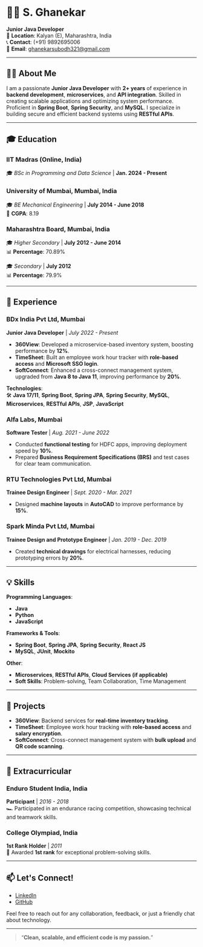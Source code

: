 # 🧑‍💻 S. Ghanekar  
**Junior Java Developer**  
📍 **Location**: Kalyan (E), Maharashtra, India  
📞 **Contact**: (+91) 9892695006  
📧 **Email**: [ghanekarsubodh321@gmail.com](mailto:ghanekarsubodh321@gmail.com)  

---

## 👨‍💻 About Me  
I am a passionate **Junior Java Developer** with **2+ years** of experience in **backend development**, **microservices**, and **API integration**. Skilled in creating scalable applications and optimizing system performance. Proficient in **Spring Boot**, **Spring Security**, and **MySQL**. I specialize in building secure and efficient backend systems using **RESTful APIs**.  

---

## 🎓 Education  

### **IIT Madras (Online, India)**  
🎓 _BSc in Programming and Data Science_ | **Jan. 2024 - Present**  

### **University of Mumbai, Mumbai, India**  
🎓 _BE Mechanical Engineering_ | **July 2014 - June 2018**  
🌟 **CGPA**: 8.19  

### **Maharashtra Board, Mumbai, India**  
🎓 _Higher Secondary_ | **July 2012 - June 2014**  
📊 **Percentage**: 70.89%  

🎓 _Secondary_ | **July 2012**  
📊 **Percentage**: 79.9%

---

## 💼 Experience  

### **BDx India Pvt Ltd, Mumbai**  
**Junior Java Developer** | _July 2022 - Present_  
- **360View**: Developed a microservice-based inventory system, boosting performance by **12%**.  
- **TimeSheet**: Built an employee work hour tracker with **role-based access** and **Microsoft SSO login**.  
- **SoftConnect**: Enhanced a cross-connect management system, upgraded from **Java 8 to Java 11**, improving performance by **20%**.

**Technologies**:  
🛠 **Java 17/11**, **Spring Boot**, **Spring JPA**, **Spring Security**, **MySQL**, **Microservices**, **RESTful APIs**, **JSP**, **JavaScript**  

### **Alfa Labs, Mumbai**  
**Software Tester** | _Aug. 2021 - June 2022_  
- Conducted **functional testing** for HDFC apps, improving deployment speed by **10%**.  
- Prepared **Business Requirement Specifications (BRS)** and test cases for clear team communication.

### **RTU Technologies Pvt Ltd, Mumbai**  
**Trainee Design Engineer** | _Sept. 2020 - Mar. 2021_  
- Designed **machine layouts** in **AutoCAD** to improve performance by **15%**.

### **Spark Minda Pvt Ltd, Mumbai**  
**Trainee Design and Prototype Engineer** | _Jan. 2019 - Dec. 2019_  
- Created **technical drawings** for electrical harnesses, reducing prototyping errors by **20%**.

---

## 💡 Skills  

**Programming Languages**:  
- **Java**  
- **Python**  
- **JavaScript**  

**Frameworks & Tools**:  
- **Spring Boot**, **Spring JPA**, **Spring Security**, **React JS**  
- **MySQL**, **JUnit**, **Mockito**  

**Other**:  
- **Microservices**, **RESTful APIs**, **Cloud Services (if applicable)**  
- **Soft Skills**: Problem-solving, Team Collaboration, Time Management  

---

## 🔧 Projects  

- **360View**: Backend services for **real-time inventory tracking**.  
- **TimeSheet**: Employee work hour tracking with **role-based access** and **salary encryption**.  
- **SoftConnect**: Cross-connect management system with **bulk upload** and **QR code scanning**.

---

## 🏅 Extracurricular  

### **Enduro Student India, India**  
**Participant** | _2016 - 2018_  
🏎 Participated in an endurance racing competition, showcasing technical and teamwork skills.  

### **College Olympiad, India**  
**1st Rank Holder** | _2011_  
🏅 Awarded **1st rank** for exceptional problem-solving skills.

---

## 📫 Let's Connect!  

- [LinkedIn](https://www.linkedin.com/in/subodh-ghanekar)  
- [GitHub](https://github.com/SD9097)  

Feel free to reach out for any collaboration, feedback, or just a friendly chat about technology.  

---

> “**Clean, scalable, and efficient code is my passion.**”
